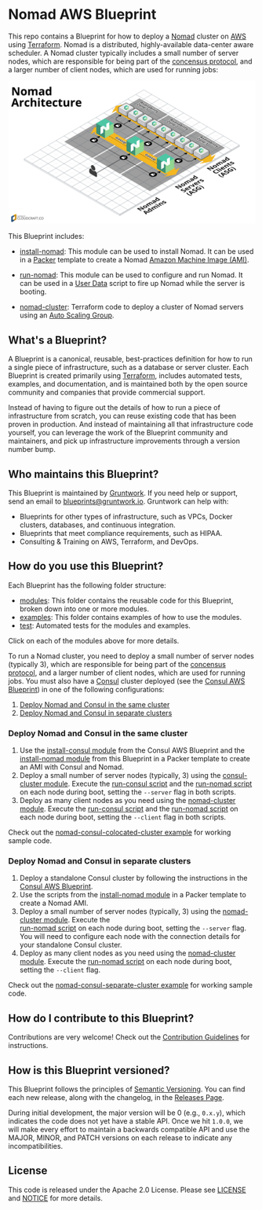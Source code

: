 # Nomad AWS Blueprint

This repo contains a Blueprint for how to deploy a [Nomad](https://www.nomadproject.io/) cluster on 
[AWS](https://aws.amazon.com/) using [Terraform](https://www.terraform.io/). Nomad is a distributed, highly-available 
data-center aware scheduler. A Nomad cluster typically includes a small number of server nodes, which are responsible 
for being part of the [concensus protocol](https://www.nomadproject.io/docs/internals/consensus.html), and a larger 
number of client nodes, which are used for running jobs:

![Nomad architecture](/_docs/architecture.png)

This Blueprint includes:

* [install-nomad](/modules/install-nomad): This module can be used to install Nomad. It can be used in a 
  [Packer](https://www.packer.io/) template to create a Nomad 
  [Amazon Machine Image (AMI)](http://docs.aws.amazon.com/AWSEC2/latest/UserGuide/AMIs.html).

* [run-nomad](/modules/run-nomad): This module can be used to configure and run Nomad. It can be used in a 
  [User Data](http://docs.aws.amazon.com/AWSEC2/latest/UserGuide/user-data.html#user-data-shell-scripts) 
  script to fire up Nomad while the server is booting.

* [nomad-cluster](/modules/nomad-cluster): Terraform code to deploy a cluster of Nomad servers using an [Auto Scaling 
  Group](https://aws.amazon.com/autoscaling/).
    
  



## What's a Blueprint?

A Blueprint is a canonical, reusable, best-practices definition for how to run a single piece of infrastructure, such 
as a database or server cluster. Each Blueprint is created primarily using [Terraform](https://www.terraform.io/), 
includes automated tests, examples, and documentation, and is maintained both by the open source community and 
companies that provide commercial support. 

Instead of having to figure out the details of how to run a piece of infrastructure from scratch, you can reuse 
existing code that has been proven in production. And instead of maintaining all that infrastructure code yourself, 
you can leverage the work of the Blueprint community and maintainers, and pick up infrastructure improvements through
a version number bump.
 
 
 
## Who maintains this Blueprint?

This Blueprint is maintained by [Gruntwork](http://www.gruntwork.io/). If you need help or support, send an email to 
[blueprints@gruntwork.io](mailto:blueprints@gruntwork.io?Subject=Nomad%20Blueprint). Gruntwork can help with:

* Blueprints for other types of infrastructure, such as VPCs, Docker clusters, databases, and continuous integration.
* Blueprints that meet compliance requirements, such as HIPAA.
* Consulting & Training on AWS, Terraform, and DevOps.



## How do you use this Blueprint?

Each Blueprint has the following folder structure:

* [modules](/modules): This folder contains the reusable code for this Blueprint, broken down into one or more modules.
* [examples](/examples): This folder contains examples of how to use the modules.
* [test](/test): Automated tests for the modules and examples.

Click on each of the modules above for more details.

<!-- TODO: update the consul-aws-blueprint URL to the final URL -->

To run a Nomad cluster, you need to deploy a small number of server nodes (typically 3), which are responsible 
for being part of the [concensus protocol](https://www.nomadproject.io/docs/internals/consensus.html), and a larger 
number of client nodes, which are used for running jobs. You must also have a [Consul](https://www.consul.io/) cluster 
deployed (see the [Consul AWS Blueprint](https://github.com/gruntwork-io/consul-aws-blueprint)) in one of the following 
configurations:

1. [Deploy Nomad and Consul in the same cluster](#deploy-nomad-and-consul-in-the-same-cluster)
1. [Deploy Nomad and Consul in separate clusters](#deploy-nomad-and-consul-in-separate-clusters)


### Deploy Nomad and Consul in the same cluster

1. Use the [install-consul 
   module](https://github.com/gruntwork-io/consul-aws-blueprint/tree/master/modules/install-consul) from the Consul AWS
   Blueprint and the [install-nomad module](/modules/install-nomad) from this Blueprint in a Packer template to create 
   an AMI with Consul and Nomad.
1. Deploy a small number of server nodes (typically, 3) using the [consul-cluster 
   module](https://github.com/gruntwork-io/consul-aws-blueprint/tree/master/modules/consul-cluster). Execute the 
   [run-consul script](https://github.com/gruntwork-io/consul-aws-blueprint/tree/master/modules/run-consul) and the
   [run-nomad script](/modules/run-nomad) on each node during boot, setting the `--server` flag in both 
   scripts.
1. Deploy as many client nodes as you need using the [nomad-cluster module](/modules/nomad-cluster). Execute the 
   [run-consul script](https://github.com/gruntwork-io/consul-aws-blueprint/tree/master/modules/run-consul) and the
   [run-nomad script](/modules/run-nomad) on each node during boot, setting the `--client` flag in both 
   scripts.

Check out the [nomad-consul-colocated-cluster example](/examples/nomad-consul-colocated-cluster) for working
sample code.


### Deploy Nomad and Consul in separate clusters

1. Deploy a standalone Consul cluster by following the instructions in the [Consul AWS 
   Blueprint](https://github.com/gruntwork-io/consul-aws-blueprint).
1. Use the scripts from the [install-nomad module](/modules/install-nomad) in a Packer template to create a Nomad AMI.
1. Deploy a small number of server nodes (typically, 3) using the [nomad-cluster module](/modules/nomad). Execute the    
   [run-nomad script](/modules/run-nomad) on each node during boot, setting the `--server` flag. You will 
   need to configure each node with the connection details for your standalone Consul cluster.   
1. Deploy as many client nodes as you need using the [nomad-cluster module](/modules/nomad). Execute the 
   [run-nomad script](/modules/run-nomad) on each node during boot, setting the `--client` flag.

Check out the [nomad-consul-separate-cluster example](/examples/nomad-consul-separate-cluster) for working
sample code.

 



## How do I contribute to this Blueprint?

Contributions are very welcome! Check out the [Contribution Guidelines](/CONTRIBUTING.md) for instructions.



## How is this Blueprint versioned?

This Blueprint follows the principles of [Semantic Versioning](http://semver.org/). You can find each new release, 
along with the changelog, in the [Releases Page](../../releases). 

During initial development, the major version will be 0 (e.g., `0.x.y`), which indicates the code does not yet have a 
stable API. Once we hit `1.0.0`, we will make every effort to maintain a backwards compatible API and use the MAJOR, 
MINOR, and PATCH versions on each release to indicate any incompatibilities. 



## License

This code is released under the Apache 2.0 License. Please see [LICENSE](/LICENSE) and [NOTICE](/NOTICE) for more 
details.

